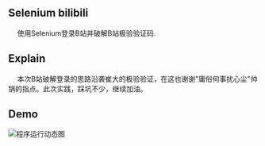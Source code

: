 ## Selenium bilibili
&emsp; 使用Selenium登录B站并破解B站极验验证码.

## Explain
&emsp; 本次B站破解登录的思路沿袭崔大的极验验证，在这也谢谢"庸俗何事扰心尘"帅锅的指点。此次实践，踩坑不少，继续加油。

## Demo
![程序运行动态图](https://github.com/Northxw/Python3_WebSpider/blob/master/09-Selenium_bilibili/demo/demo.gif)

